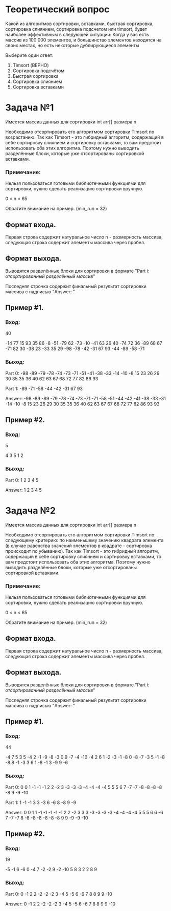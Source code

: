 # Теоретический вопрос
Какой из алгоритмов сортировки, вставками, быстрая сортировка, сортировка слиянием, сортировка подсчетом или timsort, будет наиболее эффективным в следующей ситуации:
Когда у вас есть массив из 100 000 элементов, и большинство элементов находятся на своих местах, но есть некоторые дублирующиеся элементы

Выберите один ответ:
1. Timsort (ВЕРНО)
2. Сортировка подсчётом
3. Быстрая сортировка
4. Сортировка слиянием
5. Сортировка вставками

# Задача №1

Имеется массив данных для сортировки int arr[] размера n

Необходимо отсортировать его алгоритмом сортировки Timsort по возрастанию.
Так как Timsort - это гибридный алгоритм, содержащий в себе сортировку слиянием и сортировку вставками, то вам предстоит использовать оба этих алгоритма. Поэтому нужно выводить разделённые блоки, которые уже отсортированы сортировкой вставками.


### Примечание:

Нельзя пользоваться готовыми библиотечными функциями для сортировки, нужно сделать реализацию сортировки вручную.

0 < n < 65

Обратите внимание на пример. (min_run = 32)




## Формат входа. 

Первая строка содержит натуральное число n - размерность массива, следующая строка содержит элементы массива через пробел.

## Формат выхода.

Выводятся разделённые блоки для сортировки в формате "Part i: *отсортированный разделённый массив*"

Последняя строчка содержит финальный результат сортировки массива с надписью "Answer: "


## Пример #1.

### Вход:

40

-14 77 15 93 35 86 -8 -51 -79 62 -73 -10 -41 63 26 40 -74 72 36 -89 68 67 -71 82 30 -38 23 -33 35 29 -98 -78 -42 -31 67 93 -44 -89 -58 -71 

### Выход:

Part 0: -98 -89 -79 -78 -74 -73 -71 -51 -41 -38 -33 -14 -10 -8 15 23 26 29 30 35 35 36 40 62 63 67 68 72 77 82 86 93 

Part 1: -89 -71 -58 -44 -42 -31 67 93 

Answer: -98 -89 -89 -79 -78 -74 -73 -71 -71 -58 -51 -44 -42 -41 -38 -33 -31 -14 -10 -8 15 23 26 29 30 35 35 36 40 62 63 67 67 68 72 77 82 86 93 93



## Пример #2.

### Вход:

5

4 3 5 1 2

### Выход:

Part 0: 1 2 3 4 5

Answer: 1 2 3 4 5


# Задача №2

Имеется массив данных для сортировки int arr[] размера n

Необходимо отсортировать его алгоритмом сортировки Timsort по следующему критерию: по наименьшему значению квадрата элемента (в случае равенства значений элементов в квадрате - сортировка происходит по убыванию).
Так как Timsort - это гибридный алгоритм, содержащий в себе сортировку слиянием и сортировку вставками, то вам предстоит использовать оба этих алгоритма. Поэтому нужно выводить разделённые блоки, которые уже отсортированы сортировкой вставками.


### Примечание:

Нельзя пользоваться готовыми библиотечными функциями для сортировки, нужно сделать реализацию сортировки вручную.

0 < n < 65

Обратите внимание на пример. (min_run = 32)



## Формат входа. 

Первая строка содержит натуральное число n - размерность массива, следующая строка содержит элементы массива через пробел.

## Формат выхода.

Выводятся разделённые блоки для сортировки в формате "Part i: *отсортированный разделённый массив*"

Последняя строчка содержит финальный результат сортировки массива с надписью "Answer: "

## Пример #1.

### Вход:

44

-4 7 5 3 5 -4 2 -1 -9 -8 -3 0 9 -7 -4 -10 -4 2 6 1 -2 -3 -1 -8 0 -8 -7 -3 5 -1 -8 -8 8 -1 -3 3 6 1 -8 -1 3 -9 9 -6 

### Выход:

Part 0: 0 0 1 -1 -1 -1 2 2 -2 3 -3 -3 -3 -4 -4 -4 -4 5 5 5 6 7 -7 -7 -8 -8 -8 -8 -8 9 -9 -10 

Part 1: 1 -1 -1 3 3 -3 6 -6 8 -8 9 -9 

Answer: 0 0 1 1 -1 -1 -1 -1 -1 2 2 -2 3 3 3 -3 -3 -3 -3 -4 -4 -4 -4 5 5 5 6 6 -6 7 -7 -7 8 -8 -8 -8 -8 -8 -8 9 9 -9 -9 -10 



## Пример #2.

### Вход:

19

-5 -1 6 -6 0 -4 7 -2 -2 9 -2 -10 5 8 3 2 2 8 9

### Выход:

Part 0: 0 -1 2 2 -2 -2 -2 3 -4 5 -5 6 -6 7 8 8 9 9 -10 

Answer: 0 -1 2 2 -2 -2 -2 3 -4 5 -5 6 -6 7 8 8 9 9 -10

